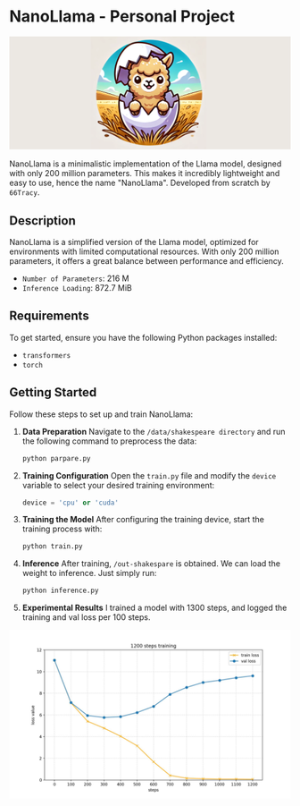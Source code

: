 # NanoLlama - Personal Project

![NanoLlama Logo](./assets/logo.png)

NanoLlama is a minimalistic implementation of the Llama model, designed with only 200 million parameters. This makes it incredibly lightweight and easy to use, hence the name "NanoLlama". Developed from scratch by `66Tracy`.

## Description

NanoLlama is a simplified version of the Llama model, optimized for environments with limited computational resources. With only 200 million parameters, it offers a great balance between performance and efficiency.

- `Number of Parameters`: 216 M
- `Inference Loading`: 872.7 MiB

## Requirements

To get started, ensure you have the following Python packages installed:

- `transformers`
- `torch`

## Getting Started

Follow these steps to set up and train NanoLlama:

1. **Data Preparation**
   Navigate to the `/data/shakespeare directory`  and run the following command to preprocess the data:

   ```bash
   python parpare.py
   ```

2. **Training Configuration**
   Open the `train.py` file and modify the `device` variable to select your desired training environment:

   ```python
   device = 'cpu' or 'cuda'
   ```

3. **Training the Model**
   After configuring the training device, start the training process with:

   ```bash
   python train.py
   ```

4. **Inference**
   After training, `/out-shakespare` is obtained. We can load the weight to inference. Just simply run:

   ```python
   python inference.py
   ```

5. **Experimental Results**
   I trained a model with 1300 steps, and logged the training and val loss per 100 steps.

![loss_curve](./assets/loss.jpg)
